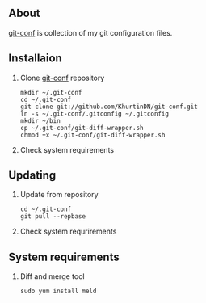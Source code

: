 
## About

[git-conf] is collection of my git configuration files.


## Installaion

1. Clone [git-conf] repository

   ```
   mkdir ~/.git-conf
   cd ~/.git-conf
   git clone git://github.com/KhurtinDN/git-conf.git
   ln -s ~/.git-conf/.gitconfig ~/.gitconfig
   mkdir ~/bin
   cp ~/.git-conf/git-diff-wrapper.sh
   chmod +x ~/.git-conf/git-diff-wrapper.sh
   ```

2. Check system requirements


## Updating

1. Update from repository

    ```
    cd ~/.git-conf
    git pull --repbase
    ```

2. Check system requrirements


## System requirements

1. Diff and merge tool

    ```
    sudo yum install meld
    ```

[git-conf]:http://github.com/KhurtinDN/git-conf

